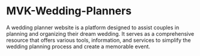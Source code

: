 # MVK-Wedding-Planners
A wedding planner website is a platform designed to assist couples in planning and organizing their dream wedding. It serves as a comprehensive resource that offers various tools, information, and services to simplify the wedding planning process and create a memorable event.
